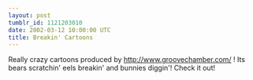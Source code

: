 ```yaml
---
layout: post
tumblr_id: 1121203010  
date: 2002-03-12 10:00:00 UTC
title: Breakin' Cartoons
---
```


Really crazy cartoons produced by http://www.groovechamber.com/ ! Its bears scratchin' eels breakin' and bunnies diggin'! Check it out!
